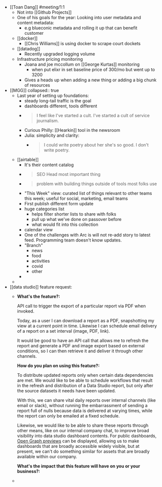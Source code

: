 - [[Toan Dang]] #meeting/1:1
	- Not into [[Github Projects]]
	- One of his goals for the year: Looking into user metadata and content metadata:
		- e.g blueconic metadata and rolling it up that can benefit customer
	- [[docker]]
		- [[Chris Williams]] is using docker to scrape court dockets
	- [[datadog]]
		- Recently upgraded logging volume
	- Infrastructure pricing monitoring
		- Joana and joe mccollum on [[George Kurtas]] monitoring
			- when put elixr in set baseline price of 300/mo but went up to 3200
		- Gives a heads up when adding a new thing or adding a big chunk of resources
- [[MGG]]
  collapsed:: true
	- Last year of setting up foundations:
		- steady long-tail traffic is the goal
		- dashboards different, tools different
		- > I feel like I've started a cult. I've started a cult of service journalism.
		- Curious Philly: [[Hearkin]] tool in the newsroom
		- Julia: simplicity and clarity:
			- >I could write poetry about her she's so good. I don't write poetry.
	- [[airtable]]
		- It's their content catalog
		- > SEO Head most important thing
		- > problem with building things outside of tools most folks use
		- "This Week" view: curated list of things relevant to other teams this week; useful for social, marketing, email teams
		- First publish different form update
		- huge categories list
			- helps filter shorter lists to share with folks
			- pull up what we've done on passover before
			- what would fit into this collection
		- calendar view
		- One of the challenges with Arc is will not re-add story to latest feed. Programming team doesn't know updates.
		- "Branch"
			- news
			- food
			- activities
			- covid
			- other
		-
	-
- [[data studio]] feature request:
	- **What's the feature?:**
	  
	  API call to trigger the export of a particular report via PDF when invoked.
	  
	  Today, as a user I can download a report as a PDF, snapshotting my view at a current point in time. Likewise I can schedule email delivery of a report on a set interval (image, PDF, link).
	  
	  It would be good to have an API call that allows me to refresh the report and generate a PDF and image export based on external conditions, so I can then retrieve it and deliver it through other channels.
	  
	  **How do you plan on using this feature?:**
	  
	  To distribute updated reports only when certain data dependencies are met. We would like to be able to schedule workflows that result in the refresh and distribution of a Data Studio report, but only after the source datasets it needs have been updated.
	  
	  With this, we can share vital daily reports over internal channels (like email or slack), without running the embarrassment of sending a report full of nulls because data is delivered at varying times, while the report can only be emailed at a fixed schedule.
	  
	  Likewise, we would like to be able to share these reports through other means, like on our internal company chat, to improve broad visibility into data studio dashboard contents. For public dashboards, [Open Graph previews](https://support.google.com/datastudio/answer/9069190?hl=en) can be displayed, allowing us to make dashboards that are broadly accessible widely visible, but at present, we can't do something similar for assets that are broadly available within our company.
	  
	  **What's the impact that this feature will have on you or your business?:**
	-